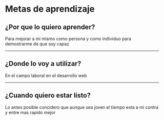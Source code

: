 # Metas de aprendizaje

## ¿Por que lo quiero aprender?
Para mejorar a mi mismo como persona y como individuo para demostrarme de que soy capaz

--------
## ¿Donde lo voy a utilizar?
En el campo laboral en el desarrollo web 

-----
## ¿Cuando quiero estar listo?
Lo antes posible concidero que aunque sea joven el tiempo esta a mi contra y entre mas rapido mejor